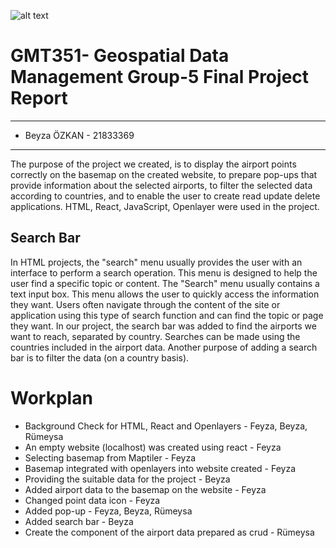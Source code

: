 ![alt text](https://www.freelogovectors.net/wp-content/uploads/2020/07/hacettepe-universitesi-logo-768x178.png)

# GMT351- Geospatial Data Management Group-5 Final Project Report
---
* Beyza ÖZKAN - 21833369
---
The purpose of the project we created, is to display the airport points correctly on the basemap on the created website, to prepare pop-ups that provide information about the selected airports, to filter the selected data according to countries, and to enable the user to create read update delete applications. HTML, React, JavaScript, Openlayer were used in the project.


## Search Bar
In HTML projects, the "search" menu usually provides the user with an interface to perform a search operation. This menu is designed to help the user find a specific topic or content. The "Search" menu usually contains a text input box. This menu allows the user to quickly access the information they want. Users often navigate through the content of the site or application using this type of search function and can find the topic or page they want. In our project, the search bar was added to find the airports we want to reach, separated by country. Searches can be made using the countries included in the airport data. Another purpose of adding a search bar is to filter the data (on a country basis).



# Workplan
* Background Check for HTML, React and Openlayers - Feyza, Beyza, Rümeysa
* An empty website (localhost) was created using react - Feyza
* Selecting basemap from Maptiler - Feyza
* Basemap integrated with openlayers into website created - Feyza
* Providing the suitable data for the project - Beyza
* Added airport data to the basemap on the website - Feyza
* Changed point data icon - Feyza
* Added pop-up - Feyza, Beyza, Rümeysa
* Added search bar - Beyza
* Create the component of the airport data prepared as crud - Rümeysa


